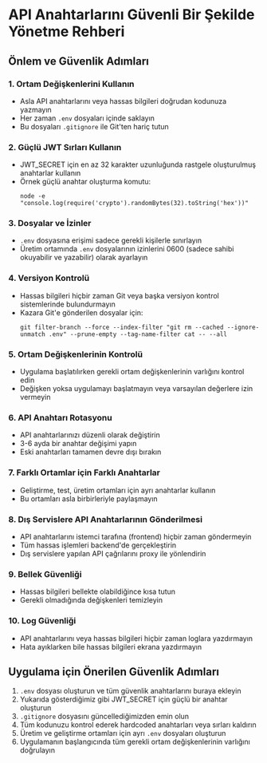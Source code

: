 # API Anahtarlarını Güvenli Bir Şekilde Yönetme Rehberi

## Önlem ve Güvenlik Adımları

### 1. Ortam Değişkenlerini Kullanın
- Asla API anahtarlarını veya hassas bilgileri doğrudan kodunuza yazmayın
- Her zaman `.env` dosyaları içinde saklayın
- Bu dosyaları `.gitignore` ile Git'ten hariç tutun

### 2. Güçlü JWT Sırları Kullanın
- JWT_SECRET için en az 32 karakter uzunluğunda rastgele oluşturulmuş anahtarlar kullanın
- Örnek güçlü anahtar oluşturma komutu:
  ```
  node -e "console.log(require('crypto').randomBytes(32).toString('hex'))"
  ```

### 3. Dosyalar ve İzinler
- `.env` dosyasına erişimi sadece gerekli kişilerle sınırlayın
- Üretim ortamında `.env` dosyalarının izinlerini 0600 (sadece sahibi okuyabilir ve yazabilir) olarak ayarlayın

### 4. Versiyon Kontrolü
- Hassas bilgileri hiçbir zaman Git veya başka versiyon kontrol sistemlerinde bulundurmayın
- Kazara Git'e gönderilen dosyalar için:
  ```
  git filter-branch --force --index-filter "git rm --cached --ignore-unmatch .env" --prune-empty --tag-name-filter cat -- --all
  ```

### 5. Ortam Değişkenlerinin Kontrolü
- Uygulama başlatılırken gerekli ortam değişkenlerinin varlığını kontrol edin
- Değişken yoksa uygulamayı başlatmayın veya varsayılan değerlere izin vermeyin

### 6. API Anahtarı Rotasyonu
- API anahtarlarınızı düzenli olarak değiştirin
- 3-6 ayda bir anahtar değişimi yapın
- Eski anahtarları tamamen devre dışı bırakın

### 7. Farklı Ortamlar için Farklı Anahtarlar
- Geliştirme, test, üretim ortamları için ayrı anahtarlar kullanın
- Bu ortamları asla birbirleriyle paylaşmayın

### 8. Dış Servislere API Anahtarlarının Gönderilmesi
- API anahtarlarını istemci tarafına (frontend) hiçbir zaman göndermeyin
- Tüm hassas işlemleri backend'de gerçekleştirin
- Dış servislere yapılan API çağrılarını proxy ile yönlendirin

### 9. Bellek Güvenliği
- Hassas bilgileri bellekte olabildiğince kısa tutun
- Gerekli olmadığında değişkenleri temizleyin

### 10. Log Güvenliği
- API anahtarlarını veya hassas bilgileri hiçbir zaman loglara yazdırmayın
- Hata ayıklarken bile hassas bilgileri ekrana yazdırmayın

## Uygulama için Önerilen Güvenlik Adımları

1. `.env` dosyası oluşturun ve tüm güvenlik anahtarlarını buraya ekleyin
2. Yukarıda gösterdiğimiz gibi JWT_SECRET için güçlü bir anahtar oluşturun
3. `.gitignore` dosyasını güncellediğimizden emin olun
4. Tüm kodunuzu kontrol ederek hardcoded anahtarları veya sırları kaldırın
5. Üretim ve geliştirme ortamları için ayrı `.env` dosyaları oluşturun
6. Uygulamanın başlangıcında tüm gerekli ortam değişkenlerinin varlığını doğrulayın 